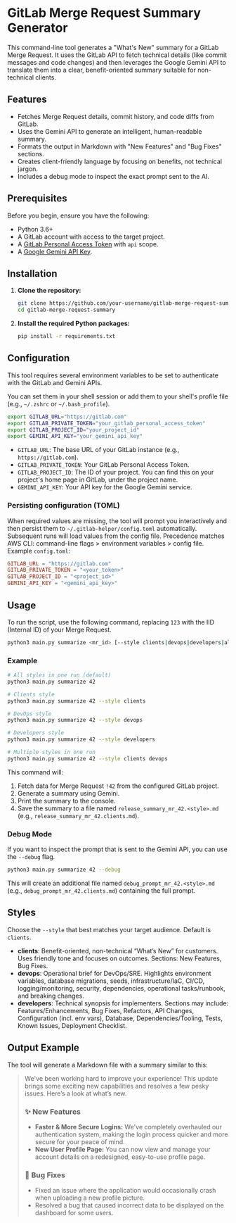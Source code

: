 # GitLab Merge Request Summary Generator

This command-line tool generates a "What's New" summary for a GitLab Merge Request. It uses the GitLab API to fetch technical details (like commit messages and code changes) and then leverages the Google Gemini API to translate them into a clear, benefit-oriented summary suitable for non-technical clients.

## Features

-   Fetches Merge Request details, commit history, and code diffs from GitLab.
-   Uses the Gemini API to generate an intelligent, human-readable summary.
-   Formats the output in Markdown with "New Features" and "Bug Fixes" sections.
-   Creates client-friendly language by focusing on benefits, not technical jargon.
-   Includes a debug mode to inspect the exact prompt sent to the AI.

## Prerequisites

Before you begin, ensure you have the following:

-   Python 3.6+
-   A GitLab account with access to the target project.
-   A [GitLab Personal Access Token](https://docs.gitlab.com/ee/user/profile/personal_access_tokens.html) with `api` scope.
-   A [Google Gemini API Key](https://ai.google.dev/gemini-api/docs/api-key).

## Installation

1.  **Clone the repository:**
    ```bash
    git clone https://github.com/your-username/gitlab-merge-request-summary.git
    cd gitlab-merge-request-summary
    ```

2.  **Install the required Python packages:**
    ```bash
    pip install -r requirements.txt
    ```

## Configuration

This tool requires several environment variables to be set to authenticate with the GitLab and Gemini APIs.

You can set them in your shell session or add them to your shell's profile file (e.g., `~/.zshrc` or `~/.bash_profile`).

```bash
export GITLAB_URL="https://gitlab.com"
export GITLAB_PRIVATE_TOKEN="your_gitlab_personal_access_token"
export GITLAB_PROJECT_ID="your_project_id"
export GEMINI_API_KEY="your_gemini_api_key"
```

-   `GITLAB_URL`: The base URL of your GitLab instance (e.g., `https://gitlab.com`).
-   `GITLAB_PRIVATE_TOKEN`: Your GitLab Personal Access Token.
-   `GITLAB_PROJECT_ID`: The ID of your project. You can find this on your project's home page in GitLab, under the project name.
-   `GEMINI_API_KEY`: Your API key for the Google Gemini service.

### Persisting configuration (TOML)

When required values are missing, the tool will prompt you interactively and then persist them to `~/.gitlab-helper/config.toml` automatically. Subsequent runs will load values from the config file. Precedence matches AWS CLI: command-line flags > environment variables > config file. Example `config.toml`:

```toml
GITLAB_URL = "https://gitlab.com"
GITLAB_PRIVATE_TOKEN = "<your_token>"
GITLAB_PROJECT_ID = "<project_id>"
GEMINI_API_KEY = "<gemini_api_key>"
```

## Usage

To run the script, use the following command, replacing `123` with the IID (Internal ID) of your Merge Request.

```bash
python3 main.py summarize <mr_id> [--style clients|devops|developers|all ...] [--debug]
```

### Example

```bash
# All styles in one run (default)
python3 main.py summarize 42

# Clients style
python3 main.py summarize 42 --style clients

# DevOps style
python3 main.py summarize 42 --style devops

# Developers style
python3 main.py summarize 42 --style developers

# Multiple styles in one run
python3 main.py summarize 42 --style clients devops
```

This command will:
1.  Fetch data for Merge Request `!42` from the configured GitLab project.
2.  Generate a summary using Gemini.
3.  Print the summary to the console.
4.  Save the summary to a file named `release_summary_mr_42.<style>.md` (e.g., `release_summary_mr_42.clients.md`).

### Debug Mode

If you want to inspect the prompt that is sent to the Gemini API, you can use the `--debug` flag.

```bash
python3 main.py summarize 42 --debug
```

This will create an additional file named `debug_prompt_mr_42.<style>.md` (e.g., `debug_prompt_mr_42.clients.md`) containing the full prompt.

## Styles

Choose the `--style` that best matches your target audience. Default is `clients`.

-   **clients**: Benefit-oriented, non-technical “What’s New” for customers. Uses friendly tone and focuses on outcomes. Sections: New Features, Bug Fixes.
-   **devops**: Operational brief for DevOps/SRE. Highlights environment variables, database migrations, seeds, infrastructure/IaC, CI/CD, logging/monitoring, security, dependencies, operational tasks/runbook, and breaking changes.
-   **developers**: Technical synopsis for implementers. Sections may include: Features/Enhancements, Bug Fixes, Refactors, API Changes, Configuration (incl. env vars), Database, Dependencies/Tooling, Tests, Known Issues, Deployment Checklist.

## Output Example

The tool will generate a Markdown file with a summary similar to this:

> We've been working hard to improve your experience! This update brings some exciting new capabilities and resolves a few pesky issues. Here’s a look at what’s new.
>
> ### ✨ New Features
>
> -   **Faster & More Secure Logins:** We've completely overhauled our authentication system, making the login process quicker and more secure for your peace of mind.
> -   **New User Profile Page:** You can now view and manage your account details on a redesigned, easy-to-use profile page.
>
> ### 🐛 Bug Fixes
>
> -   Fixed an issue where the application would occasionally crash when uploading a new profile picture.
> -   Resolved a bug that caused incorrect data to be displayed on the dashboard for some users. 